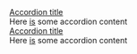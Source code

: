 <section class="au-accordion">
  <a href="#accordion-default" class="au-accordion__title js-au-accordion" aria-controls="accordion-default" aria-expanded="true" aria-selected="true" role="tab" onclick="return AU.accordion.Toggle( this )">Accordion title</a>

  <div class="au-accordion__body" id="accordion-default">
    <div class="au-accordion__body-wrapper">
      Here <a href="#url">is</a> some accordion content
    </div>
  </div>
</section>

<div class="au-body au-body--dark">
  <section class="au-accordion au-accordion--dark">
    <a href="#accordion-default-dark" class="au-accordion__title js-au-accordion au-accordion--closed" aria-controls="accordion-default-dark" aria-expanded="false" aria-selected="false" role="tab" onclick="return AU.accordion.Toggle( this )">Accordion title</a>
    <div class="au-accordion__body au-accordion--closed" id="accordion-default-dark">
      <div class="au-accordion__body-wrapper">
        Here <a href="#url">is</a> some accordion content
      </div>
    </div>
  </section>
</div>

